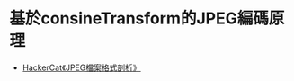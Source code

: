# 基於consineTransform的JPEG編碼原理

* [HackerCat《JPEG檔案格式剖析》](https://www.facebook.com/hackercat1215/posts/pfbid0wez9MkdT8UpjAJxgrfYKYFVU9AECNBRL89wBBEDrK7T1K5nf8Lh2prRFBtL1tBJLl)
